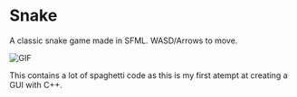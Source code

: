 # Snake
A classic snake game made in SFML. WASD/Arrows to move.

![GIF](https://i.imgur.com/MTDxUdL.gif)

This contains a lot of spaghetti code as this is my first atempt at creating a GUI with C++.